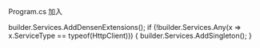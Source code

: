  Program.cs 加入

 builder.Services.AddDensenExtensions();
if (!builder.Services.Any(x => x.ServiceType == typeof(HttpClient)))
{
    builder.Services.AddSingleton<HttpClient>();
}
